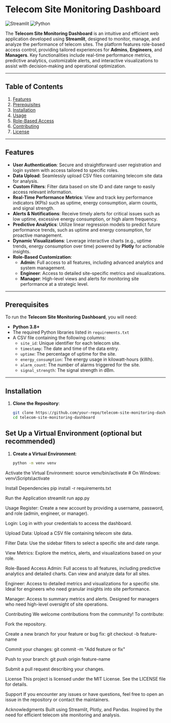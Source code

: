 # Telecom Site Monitoring Dashboard

![Streamlit](https://img.shields.io/badge/Streamlit-FF4B4B?style=for-the-badge&logo=streamlit&logoColor=white)
![Python](https://img.shields.io/badge/Python-3776AB?style=for-the-badge&logo=python&logoColor=white)

The **Telecom Site Monitoring Dashboard** is an intuitive and efficient web application developed using **Streamlit**, designed to monitor, manage, and analyze the performance of telecom sites. The platform features role-based access control, providing tailored experiences for **Admins**, **Engineers**, and **Managers**. Key functionalities include real-time performance metrics, predictive analytics, customizable alerts, and interactive visualizations to assist with decision-making and operational optimization.

---

## Table of Contents

1. [Features](#features)
2. [Prerequisites](#prerequisites)
3. [Installation](#installation)
4. [Usage](#usage)
5. [Role-Based Access](#role-based-access)
6. [Contributing](#contributing)
7. [License](#license)

---

## Features

- **User Authentication**: Secure and straightforward user registration and login system with access tailored to specific roles.
- **Data Upload**: Seamlessly upload CSV files containing telecom site data for analysis.
- **Custom Filters**: Filter data based on site ID and date range to easily access relevant information.
- **Real-Time Performance Metrics**: View and track key performance indicators (KPIs) such as uptime, energy consumption, alarm counts, and signal strength.
- **Alerts & Notifications**: Receive timely alerts for critical issues such as low uptime, excessive energy consumption, or high alarm frequency.
- **Predictive Analytics**: Utilize linear regression models to predict future performance trends, such as uptime and energy consumption, for proactive management.
- **Dynamic Visualizations**: Leverage interactive charts (e.g., uptime trends, energy consumption over time) powered by **Plotly** for actionable insights.
- **Role-Based Customization**:
  - **Admin**: Full access to all features, including advanced analytics and system management.
  - **Engineer**: Access to detailed site-specific metrics and visualizations.
  - **Manager**: High-level views and alerts for monitoring site performance at a strategic level.

---

## Prerequisites

To run the **Telecom Site Monitoring Dashboard**, you will need:

- **Python 3.8+**
- The required Python libraries listed in `requirements.txt`
- A CSV file containing the following columns:
  - `site_id`: Unique identifier for each telecom site.
  - `timestamp`: The date and time of the data entry.
  - `uptime`: The percentage of uptime for the site.
  - `energy_consumption`: The energy usage in kilowatt-hours (kWh).
  - `alarm_count`: The number of alarms triggered for the site.
  - `signal_strength`: The signal strength in dBm.

---

## Installation

1. **Clone the Repository**:
   ```bash
   git clone https://github.com/your-repo/telecom-site-monitoring-dashboard.git
   cd telecom-site-monitoring-dashboard


## Set Up a Virtual Environment (optional but recommended)

1. **Create a Virtual Environment**:
   ```bash
   python -m venv venv
   
Activate the Virtual Environment:
source venv/bin/activate  # On Windows: venv\Scripts\activate

Install Dependencies
pip install -r requirements.txt

Run the Application
streamlit run app.py

Usage
Register: Create a new account by providing a username, password, and role (admin, engineer, or manager).

Login: Log in with your credentials to access the dashboard.

Upload Data: Upload a CSV file containing telecom site data.

Filter Data: Use the sidebar filters to select a specific site and date range.

View Metrics: Explore the metrics, alerts, and visualizations based on your role.

Role-Based Access
Admin: Full access to all features, including predictive analytics and detailed charts. Can view and analyze data for all sites.

Engineer: Access to detailed metrics and visualizations for a specific site. Ideal for engineers who need granular insights into site performance.

Manager: Access to summary metrics and alerts. Designed for managers who need high-level oversight of site operations.

Contributing
We welcome contributions from the community! To contribute:

Fork the repository.

Create a new branch for your feature or bug fix:
git checkout -b feature-name

Commit your changes:
git commit -m "Add feature or fix"

Push to your branch:
git push origin feature-name

Submit a pull request describing your changes.

License
This project is licensed under the MIT License. See the LICENSE file for details.

Support
If you encounter any issues or have questions, feel free to open an issue in the repository or contact the maintainers.

Acknowledgments
Built using Streamlit, Plotly, and Pandas.
Inspired by the need for efficient telecom site monitoring and analysis.

